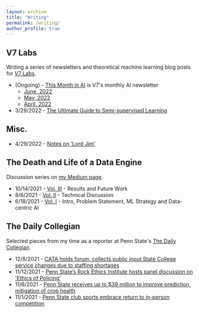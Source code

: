```yaml
---
layout: archive
title: "Writing"
permalink: /writing/
author_profile: true
---
```


## V7 Labs
Writing a series of newsletters and theoretical machine learning blog posts for [V7 Labs](https://www.v7labs.com/).
* (Ongoing) - [This Month in AI](https://www.v7labs.com/this-month-in-ai-subscribe) is V7's monthly AI newsletter
    - [June, 2022](https://hello.v7labs.com/v7-goes-to-cvpr-and-launches-an-edu-plan-microsoft-researchers-propose-xtc-google-releases-an-open-source-dataset-of-photo-realistic-3d-object-models)
    - [May, 2022](https://hello.v7labs.com/hey-contact.firstname-heres-your-monthly-ai-update)
    - [April, 2022](https://hello.v7labs.com/the-world-of-ai-your-monthly-update)
* 3/29/2022 - [The Ultimate Guide to Semi-supervised Learning](https://www.v7labs.com/blog/semi-supervised-learning-guide)


## Misc.
* 4/29/2022 - [Notes on 'Lord Jim'](https://aqbewtra.medium.com/notes-on-lord-jim-e2b726752578)

## The Death and Life of a Data Engine
Discussion series on [my Medium page](https://aqbewtra.medium.com/).
* 10/14/2021 - [Vol. III](https://aqbewtra.medium.com/the-death-and-life-of-a-data-engine-vol-iii-924cf767ec4c) - Results and Future Work
* 8/6/2021 - [Vol. II](https://aqbewtra.medium.com/the-death-and-life-of-a-data-engine-vol-ii-3339ee1166fb) - Technical Discussion
* 6/18/2021 - [Vol. I](https://aqbewtra.medium.com/the-death-and-life-of-a-data-engine-volume-i-51fa7fe60ec5) - Intro, Problem Statement, ML Strategy and Data-centric AI


## The Daily Collegian
Selected pieces from my time as a reporter at Penn State's [The Daily Collegian](https://www.collegian.psu.edu/).
* 12/8/2021 - [CATA holds forum, collects public input State College service changes due to staffing shortages](https://www.collegian.psu.edu/news/borough/cata-holds-forum-collects-public-input-state-college-service-changes-due-to-staffing-shortages/article_3c695c40-5845-11ec-9f17-0baa070b4854.html)
* 11/12/2021 - [Penn State’s Rock Ethics Institute hosts panel discussion on 'Ethics of Policing'](https://www.collegian.psu.edu/news/campus/penn-state-s-rock-ethics-institute-hosts-panel-discussion-on-ethics-of-policing/article_1000d7d2-4404-11ec-b987-df0e58357d13.html)
* 11/6/2021 - [Penn State receives up to $39 million to improve prediction, mitigation of crop health](https://www.collegian.psu.edu/news/campus/penn-state-receives-up-to-39-million-to-improve-prediction-mitigation-of-crop-health/article_1ccd871c-3f31-11ec-b0bf-63108adaa961.html)
* 11/1/2021 - [Penn State club sports embrace return to in-person competition](https://www.collegian.psu.edu/news/campus/penn-state-club-sports-embrace-return-to-in-person-competition/article_df7868c0-3aa1-11ec-99fa-8f497a343a30.html)
